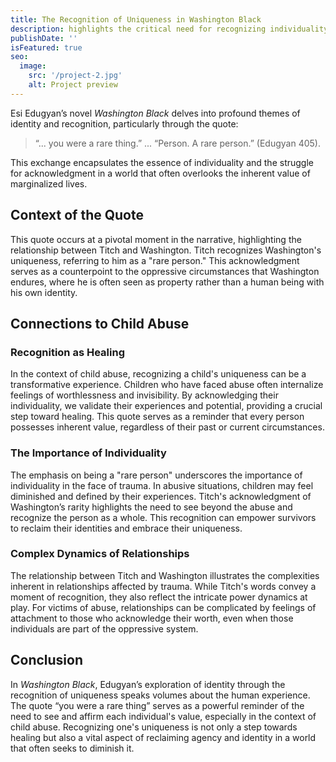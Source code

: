 ```yaml
---
title: The Recognition of Uniqueness in Washington Black
description: highlights the critical need for recognizing individuality in survivors of child abuse, affirming their humanity amidst a backdrop of dehumanization.
publishDate: ''
isFeatured: true
seo:
  image:
    src: '/project-2.jpg'
    alt: Project preview
---
```



Esi Edugyan’s novel *Washington Black* delves into profound themes of identity and recognition, particularly through the quote: 

> “... you were a rare thing.” ... “Person. A rare person.” (Edugyan 405).

This exchange encapsulates the essence of individuality and the struggle for acknowledgment in a world that often overlooks the inherent value of marginalized lives.

## Context of the Quote

This quote occurs at a pivotal moment in the narrative, highlighting the relationship between Titch and Washington. Titch recognizes Washington's uniqueness, referring to him as a "rare person." This acknowledgment serves as a counterpoint to the oppressive circumstances that Washington endures, where he is often seen as property rather than a human being with his own identity.

## Connections to Child Abuse

### Recognition as Healing

In the context of child abuse, recognizing a child's uniqueness can be a transformative experience. Children who have faced abuse often internalize feelings of worthlessness and invisibility. By acknowledging their individuality, we validate their experiences and potential, providing a crucial step toward healing. This quote serves as a reminder that every person possesses inherent value, regardless of their past or current circumstances.

### The Importance of Individuality

The emphasis on being a "rare person" underscores the importance of individuality in the face of trauma. In abusive situations, children may feel diminished and defined by their experiences. Titch's acknowledgment of Washington’s rarity highlights the need to see beyond the abuse and recognize the person as a whole. This recognition can empower survivors to reclaim their identities and embrace their uniqueness.

### Complex Dynamics of Relationships

The relationship between Titch and Washington illustrates the complexities inherent in relationships affected by trauma. While Titch's words convey a moment of recognition, they also reflect the intricate power dynamics at play. For victims of abuse, relationships can be complicated by feelings of attachment to those who acknowledge their worth, even when those individuals are part of the oppressive system. 

## Conclusion

In *Washington Black*, Edugyan’s exploration of identity through the recognition of uniqueness speaks volumes about the human experience. The quote “you were a rare thing” serves as a powerful reminder of the need to see and affirm each individual's value, especially in the context of child abuse. Recognizing one's uniqueness is not only a step towards healing but also a vital aspect of reclaiming agency and identity in a world that often seeks to diminish it.
